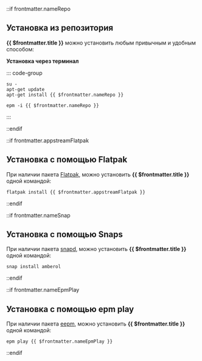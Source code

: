 ::if frontmatter.nameRepo

## Установка из репозитория

**{{ $frontmatter.title }}** можно установить любым привычным и удобным способом:

<!--@include: ./software-repo.md-->

**Установка через терминал**

::: code-group

```shell-vue[apt-get]
su -
apt-get update
apt-get install {{ $frontmatter.nameRepo }}
```
```shell-vue[epm]
epm -i {{ $frontmatter.nameRepo }}
```

:::

::endif

::if frontmatter.appstreamFlatpak

## Установка c помощью Flatpak

При наличии пакета [Flatpak](/flatpak), можно установить **{{ $frontmatter.title }}** одной командой:

```shell-vue
flatpak install {{ $frontmatter.appstreamFlatpak }}
```

<!--@include: ./software-flatpak.md-->

::endif

::if frontmatter.nameSnap

## Установка с помощью Snaps

При наличии пакета [snapd](/snap), можно установить **{{ $frontmatter.title }}** одной командой:

```shell-vue
snap install amberol
```

::endif

::if frontmatter.nameEpmPlay

## Установка c помощью epm play <Badge type="danger" text="Неофициальная сборка" />

При наличии пакета [eepm](/epm), можно установить **{{ $frontmatter.title }}** одной командой:

```shell-vue
epm play {{ $frontmatter.nameEpmPlay }}
```

::endif